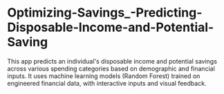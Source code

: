 # Optimizing-Savings_-Predicting-Disposable-Income-and-Potential-Saving
This app predicts an individual's disposable income and potential savings across various spending categories based on demographic and financial inputs. It uses machine learning models (Random Forest) trained on engineered financial data, with interactive inputs and visual feedback.
